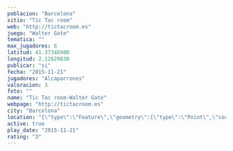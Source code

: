```yaml
---
poblacion: "Barcelona"
sitio: "Tic Tac room"
web: "http://tictacroom.es"
juego: "Walter Gate"
tematica: ""
max_jugadores: 6
latitud: 41.37346900
longitud: 2.12629830
publicar: "si"
fecha: "2015-11-21"
jugadores: "Alcaparrones"
valoracion: 3
foto: ""
name: "Tic Tac room-Walter Gate"
webpage: "http://tictacroom.es"
city: "Barcelona"
location: "{\"type\":\"Feature\",\"geometry\":{\"type\":\"Point\",\"coordinates\":[41.373469,2.1262983]}}"
active: true
play_date: "2015-11-21"
rating: "3"
---
```

